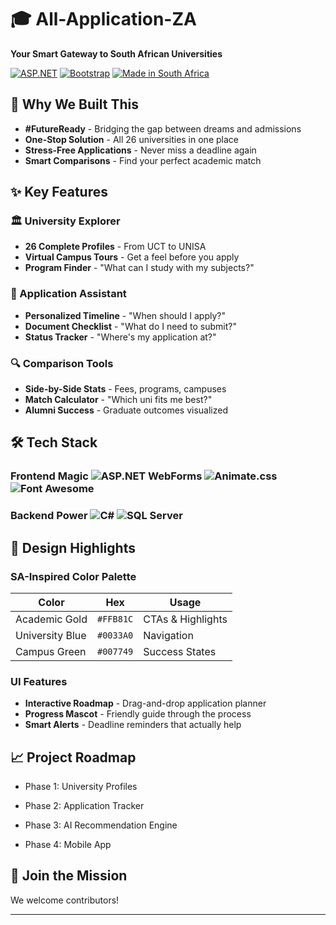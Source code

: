 # 🎓 All-Application-ZA  
**Your Smart Gateway to South African Universities**  

[![ASP.NET](https://img.shields.io/badge/-ASP.NET-512BD4?logo=.net&logoColor=white)](https://dotnet.microsoft.com/)
[![Bootstrap](https://img.shields.io/badge/-Bootstrap-7952B3?logo=bootstrap&logoColor=white)](https://getbootstrap.com/)
[![Made in South Africa](https://img.shields.io/badge/-Made_in_SA-FFB81C?logo=data:image/svg+xml;base64,PHN2ZyB4bWxucz0iaHR0cDovL3d3dy53My5vcmcvMjAwMC9zdmciIHZpZXdCb3g9IjAgMCA1MTIgNTEyIj48cGF0aCBmaWxsPSIjMDA3NzQ5IiBkPSJNMjU2IDhDMTE5IDggOCAxMTkgOCAyNTZzMTExIDI0OCAyNDggMjQ4IDI0OC0xMTEgMjQ4LTI0OFMzOTMgOCAyNTYgOHoiLz48L3N2Zz4&logoColor=white)](https://www.gov.za/)

## 🚀 Why We Built This
- **#FutureReady** - Bridging the gap between dreams and admissions  
- **One-Stop Solution** - All 26 universities in one place  
- **Stress-Free Applications** - Never miss a deadline again  
- **Smart Comparisons** - Find your perfect academic match  

## ✨ Key Features  
### 🏛️ University Explorer  
- **26 Complete Profiles** - From UCT to UNISA  
- **Virtual Campus Tours** - Get a feel before you apply  
- **Program Finder** - "What can I study with my subjects?"  

### 📅 Application Assistant  
- **Personalized Timeline** - "When should I apply?"  
- **Document Checklist** - "What do I need to submit?"  
- **Status Tracker** - "Where's my application at?"  

### 🔍 Comparison Tools  
- **Side-by-Side Stats** - Fees, programs, campuses  
- **Match Calculator** - "Which uni fits me best?"  
- **Alumni Success** - Graduate outcomes visualized  

## 🛠 Tech Stack  
### Frontend Magic  ![ASP.NET WebForms](https://img.shields.io/badge/-WebForms-512BD4?logo=.net&logoColor=white)  ![Animate.css](https://img.shields.io/badge/-Animate.css-4AA4AF?logo=css3&logoColor=white)  ![Font Awesome](https://img.shields.io/badge/-Font_Awesome-528DD7?logo=fontawesome&logoColor=white)  

### Backend Power  ![C#](https://img.shields.io/badge/-C%23-239120?logo=c-sharp&logoColor=white)  ![SQL Server](https://img.shields.io/badge/-SQL_Server-CC2927?logo=microsoft-sql-server&logoColor=white)  

## 🎨 Design Highlights  
### SA-Inspired Color Palette  
| Color | Hex | Usage |
|-------|-----|-------|
| Academic Gold | `#FFB81C` | CTAs & Highlights |
| University Blue | `#0033A0` | Navigation |
| Campus Green | `#007749` | Success States |

### UI Features  
- **Interactive Roadmap** - Drag-and-drop application planner  
- **Progress Mascot** - Friendly guide through the process  
- **Smart Alerts** - Deadline reminders that actually help


## 📈 Project Roadmap
 - Phase 1: University Profiles

 - Phase 2: Application Tracker

 - Phase 3: AI Recommendation Engine

 - Phase 4: Mobile App

## 🤝 Join the Mission
We welcome contributors! 

---
